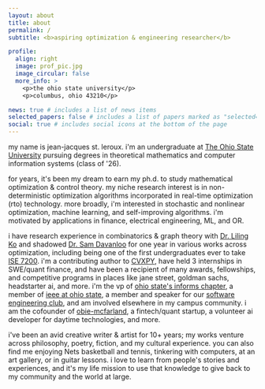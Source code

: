 ```yaml
---
layout: about
title: about
permalink: /
subtitle: <b>aspiring optimization & engineering researcher</b>

profile:
  align: right
  image: prof_pic.jpg
  image_circular: false
  more_info: >
    <p>the ohio state university</p>
    <p>columbus, ohio 43210</p>

news: true # includes a list of news items
selected_papers: false # includes a list of papers marked as "selected={true}"
social: true # includes social icons at the bottom of the page
---
```


my name is jean-jacques st. leroux. i'm an undergraduate at [The Ohio State University](https://www.osu.edu/) pursuing degrees in theoretical mathematics and computer information systems (class of '26).

for years, it's been my dream to earn my ph.d. to study mathematical optimization & control theory. my niche research interest is in non-deterministic optimization algorithms incorporated in real-time optimization (rto) technology. more broadly, i'm interested in stochastic and nonlinear optimization, machine learning, and self-improving algorithms. i'm motivated by applications in finance, electrical engineering, ML, and OR.

i have research experience in combinatorics & graph theory with [Dr. Liling Ko](https://lilingko.wordpress.com/) and shadowed [Dr. Sam Davanloo](https://scholar.google.com/citations?hl=en&user=QsBCcBYAAAAJ&view_op=list_works&sortby=pubdate) for one year in various works across optimization, including being one of the first undergraduates ever to take [ISE 7200](https://syllabi.engineering.osu.edu/syllabi/ise_7200). i'm a contributing author to [CVXPY](https://www.cvxpy.org/), have held 3 internships in SWE/quant finance, and have been a recipient of many awards, fellowships, and competitive programs in places like jane street, goldman sachs, headstarter ai, and more. i'm the vp of [ohio state's informs chapter](https://u.osu.edu/informsosu/), a member of [ieee at ohio state](https://activities.osu.edu/involvement/student_organizations/find_a_student_org?i=826), a member and speaker for our [software engineering club](https://osu.dev/team/), and am involved elsewhere in my campus community. i am the cofounder of [obie-mcfarland](https://obiemcfarland.weebly.com/), a fintech/quant startup, a volunteer ai developer for daytime technologies, and more.

i've been an avid creative writer & artist for 10+ years; my works venture across philosophy, poetry, fiction, and my cultural experience. you can also find me enjoying Nets basketball and tennis, tinkering with computers, at an art gallery, or in guitar lessons. i love to learn from people's stories and experiences, and it's my life mission to use that knowledge to give back to my community and the world at large.
